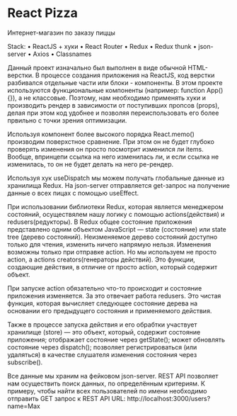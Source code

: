 # React Pizza
Интернет-магазин по заказу пиццы

Stack: • ReactJS + хуки • React Router • Redux • Redux thunk • json-server • Axios • Classnames

Данный проект изначально был выполнен в виде обычной HTML-верстки. В процессе создания приложения на ReactJS, код верстки разбивался отдельные части или блоки - компоненты. В этом проекте используются функциональные компоненты (например: function App(){}), а не классовые. Поэтому, нам необходимо применять хуки и производить рендер в зависимости от поступивших пропсов (props), делая при этом код удобнее и позволяя переиспользовать его более првильно с точки зрения оптимизации.

Используя компонент более высокого порядка React.memo() производим поверхстное сравнение. При этом он не будет глубоко проверять изменения
он просто посмотрит изменился ли items. Вообще, впринцепи ссылка на него изменилась ли, и если ссылка не изменилась, то он не будет делать на него ре-рендер.

Используя хук useDispatch мы можем получать глобальные данные из хранилища Redux.
На json-server отправляется get-запрос на получение данные о всех пицах с помощью useEffect.

При использовании библиотеки Redux, которая является менеджером состояний, осуществялем нашу логику с помощью actions(действия) и redusers(редукторы).
В Redux общее состояние приложения представлено одним объектом JavaScript — state (состояние) или state tree (дерево состояний). Неизменяемое дерево состояний доступно только для чтения, изменить ничего напрямую нельзя. Изменения возможны только при отправке action.
Но мы используем не просто action, а actions creators(генераторы действий). Это функции, создающие действия, в отличие от просто action, который содержит объект.

При запуске action обязательно что-то происходит и состояние приложения изменяется. За это отвечает работа redusers. Это чистая функция, которая вычисляет следующее состояние дерева на основании его предыдущего состояния и применяемого действия.

Также в процессе запуска действия и его обрабтки участвует хранилище (store) — это объект, который, содержит состояние приложения; отображает состояние через getState(); может обновлять состояние через dispatch(); позволяет регистрироваться (или удаляться) в качестве слушателя изменения состояния через subscribe().

Все данные мы храним на фейковом json-server. REST API позволяет нам осуществить поиск данных, по определённым критериям. К примеру, чтобы найти всех пользователей по имени необходимо отправить GET запрос к REST API URL: http://localhost:3000/users?name=Max
